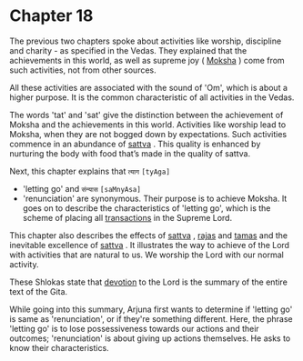 # Chapter 18

The previous two chapters spoke about activities like worship, discipline and charity - as specified in the Vedas. They explained that the achievements in this world, as well as supreme joy (
[Moksha](Moksha)
) come from such activities, not from other sources. 

All these activities are associated with the sound of 'Om', which is about a higher purpose. It is the common characteristic of all activities in the Vedas. 

The words 'tat' and 'sat' give the distinction between the achievement of Moksha and the achievements in this world. Activities like worship lead to Moksha, when they are not bogged down by expectations. Such activities commence in an abundance of 
[sattva](sattva)
. This quality is enhanced by nurturing the body with food that’s made in the quality of sattva.

Next, this chapter explains that 
`त्याग` `[tyAga]`
 - 'letting go' and 
`संन्यास` `[saMnyAsa]`
 - 'renunciation' are synonymous. Their purpose is to achieve Moksha. It goes on to describe the characteristics of 'letting go', which is the scheme of placing all 
[transactions](kartrtva_transaction)
 in the Supreme Lord. 

This chapter also describes the effects of 
[sattva](sattva)
, 
[rajas](rajas)
 and 
[tamas](tamas)
 and the inevitable excellence of 
[sattva](sattva)
. It illustrates the way to achieve of the Lord with activities that are natural to us. We worship the Lord with our normal activity. 

These Shlokas state that 
[devotion](Chapter_7.md#bhakti_a_defn)
 to the Lord is the summary of the entire text of the Gita.

While going into this summary, Arjuna first wants to determine if 'letting go' is same as 'renunciation', or if they're something different. Here, the phrase 'letting go' is to lose possessiveness towards our actions and their outcomes; 'renunciation' is about giving up actions themselves. He asks to know their characteristics.


